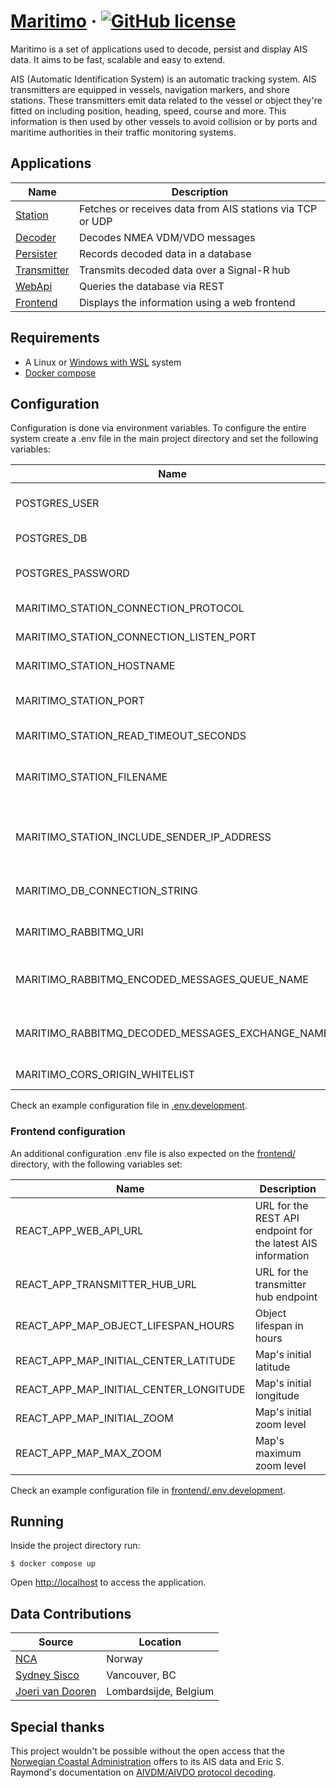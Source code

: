 # [Maritimo](https://maritimo.digital/) &middot; [![GitHub license](https://img.shields.io/badge/license-MIT-blue.svg)](https://github.com/t-recx/maritimo/blob/main/LICENSE)

Maritimo is a set of applications used to decode, persist and display AIS data. It aims to be fast, scalable and easy to extend.

AIS (Automatic Identification System) is an automatic tracking system. AIS transmitters are equipped in vessels, navigation markers, and shore stations. These transmitters emit data related to the vessel or object they're fitted on including position, heading, speed, course and more. This information is then used by other vessels to avoid collision or by ports and maritime authorities in their traffic monitoring systems.

## Applications

| Name                                    | Description                                               |
| --------------------------------------- | --------------------------------------------------------- |
| [Station](station/)                     | Fetches or receives data from AIS stations via TCP or UDP |
| [Decoder](decoder/)                     | Decodes NMEA VDM/VDO messages                             |
| [Persister](backend/Persister.App/)     | Records decoded data in a database                        |
| [Transmitter](backend/Transmitter.App/) | Transmits decoded data over a Signal-R hub                |
| [WebApi](backend/WebApi.App/)           | Queries the database via REST                             |
| [Frontend](frontend/)                   | Displays the information using a web frontend             |

## Requirements

- A Linux or [Windows with WSL](https://docs.microsoft.com/en-us/windows/wsl/install) system
- [Docker compose](https://docs.docker.com/compose/)

## Configuration

Configuration is done via environment variables.
To configure the entire system create a .env file in the main project directory and set the following variables:

| Name                                             | Description                                             |
| ------------------------------------------------ | ------------------------------------------------------- |
| POSTGRES_USER                                    | PostgreSQL database user name                           |
| POSTGRES_DB                                      | PostgreSQL database name                                |
| POSTGRES_PASSWORD                                | PostgreSQL database password                            |
| MARITIMO_STATION_CONNECTION_PROTOCOL             | Protocol to use (TCP/UDP/FILE)                          |
| MARITIMO_STATION_CONNECTION_LISTEN_PORT          | Listen port (UDP)                                       |
| MARITIMO_STATION_HOSTNAME                        | Station host name (TCP)                                 |
| MARITIMO_STATION_PORT                            | Station connection port (TCP)                           |
| MARITIMO_STATION_READ_TIMEOUT_SECONDS            | Station read timeout (TCP)                              |
| MARITIMO_STATION_FILENAME                        | Filename with VDM/VDO sentences (FILE)                  |
| MARITIMO_STATION_INCLUDE_SENDER_IP_ADDRESS       | Includes the source's ip address on the encoded message |
| MARITIMO_DB_CONNECTION_STRING                    | Database connection string                              |
| MARITIMO_RABBITMQ_URI                            | URI for the RabbitMQ broker instance                    |
| MARITIMO_RABBITMQ_ENCODED_MESSAGES_QUEUE_NAME    | Broker queue name for encoded messages                  |
| MARITIMO_RABBITMQ_DECODED_MESSAGES_EXCHANGE_NAME | Broker exchange name for decoded messages               |
| MARITIMO_CORS_ORIGIN_WHITELIST                   | CORS origin whitelist                                   |

Check an example configuration file in [.env.development](.env.development).

### Frontend configuration

An additional configuration .env file is also expected on the [frontend/](frontend/) directory, with the following variables set:

| Name                                   | Description                                                  |
| -------------------------------------- | ------------------------------------------------------------ |
| REACT_APP_WEB_API_URL                  | URL for the REST API endpoint for the latest AIS information |
| REACT_APP_TRANSMITTER_HUB_URL          | URL for the transmitter hub endpoint                         |
| REACT_APP_MAP_OBJECT_LIFESPAN_HOURS    | Object lifespan in hours                                     |
| REACT_APP_MAP_INITIAL_CENTER_LATITUDE  | Map's initial latitude                                       |
| REACT_APP_MAP_INITIAL_CENTER_LONGITUDE | Map's initial longitude                                      |
| REACT_APP_MAP_INITIAL_ZOOM             | Map's initial zoom level                                     |
| REACT_APP_MAP_MAX_ZOOM                 | Map's maximum zoom level                                     |

Check an example configuration file in [frontend/.env.development](frontend/.env.development).

## Running

Inside the project directory run:

    $ docker compose up

Open [http://localhost](http://localhost) to access the application.

## Data Contributions

| Source                                  | Location              |
| --------------------------------------- | --------------------- |
| [NCA](https://www.kystverket.no/en/)    | Norway                |
| [Sydney Sisco](https://www.sydsis.co/)  | Vancouver, BC         |
| [Joeri van Dooren](https://rf.guru/sdr) | Lombardsijde, Belgium |

## Special thanks

This project wouldn't be possible without the open access that the [Norwegian Coastal Administration](https://www.kystverket.no/en/) offers to its AIS data and Eric S. Raymond's documentation on [AIVDM/AIVDO protocol decoding](https://gpsd.gitlab.io/gpsd/AIVDM.html).
